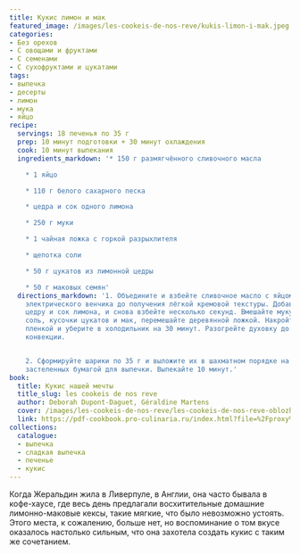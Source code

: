 ```yaml
---
title: Кукис лимон и мак
featured_image: /images/les-cookeis-de-nos-reve/kukis-limon-i-mak.jpeg
categories:
- Без орехов
- С овощами и фруктами
- С семенами
- С сухофруктами и цукатами
tags:
- выпечка
- десерты
- лимон
- мука
- яйцо
recipe:
  servings: 18 печенья по 35 г
  prep: 10 минут подготовки + 30 минут охлаждения
  cook: 10 минут выпекания
  ingredients_markdown: '* 150 г размягчённого сливочного масла

    * 1 яйцо

    * 110 г белого сахарного песка

    * цедра и сок одного лимона

    * 250 г муки

    * 1 чайная ложка с горкой разрыхлителя

    * щепотка соли

    * 50 г цукатов из лимонной цедры

    * 50 г маковых семян'
  directions_markdown: '1. Объедините и взбейте сливочное масло с яйцом с помощью
    электрического венчика до получения лёгкой кремовой текстуры. Добавьте сахар,
    цедру и сок лимона, и снова взбейте несколько секунд. Вмешайте муку, разрыхлитель,
    соль, кусочки цукатов и мак, перемешайте деревянной ложкой. Накройте миску пищевой
    пленкой и уберите в холодильник на 30 минут. Разогрейте духовку до 180 °C в режиме
    конвекции.


    2. Сформируйте шарики по 35 г и выложите их в шахматном порядке на два противня,
    застеленных бумагой для выпечки. Выпекайте 10 минут.'
book:
  title: Кукис нашей мечты
  title_slug: les cookeis de nos reve
  author: Deborah Dupont-Daguet, Géraldine Martens
  cover: /images/les-cookeis-de-nos-reve/les-cookeis-de-nos-reve-oblozhka.jpeg
  link: https://pdf-cookbook.pro-culinaria.ru/index.html?file=%2Fproxy%2Finbooks%2Fles-cookeis-de-nos-reve.pdf
collections:
  catalogue:
  - выпечка
  - сладкая выпечка
  - печенье
  - кукис
---
```


Когда Жеральдин жила в Ливерпуле, в Англии, она часто бывала в кофе-хаусе, где весь день предлагали восхитительные домашние лимонно-маковые кексы, такие мягкие, что было невозможно устоять. Этого места, к сожалению, больше нет, но воспоминание о том вкусе оказалось настолько сильным, что она захотела создать кукис с таким же сочетанием.

